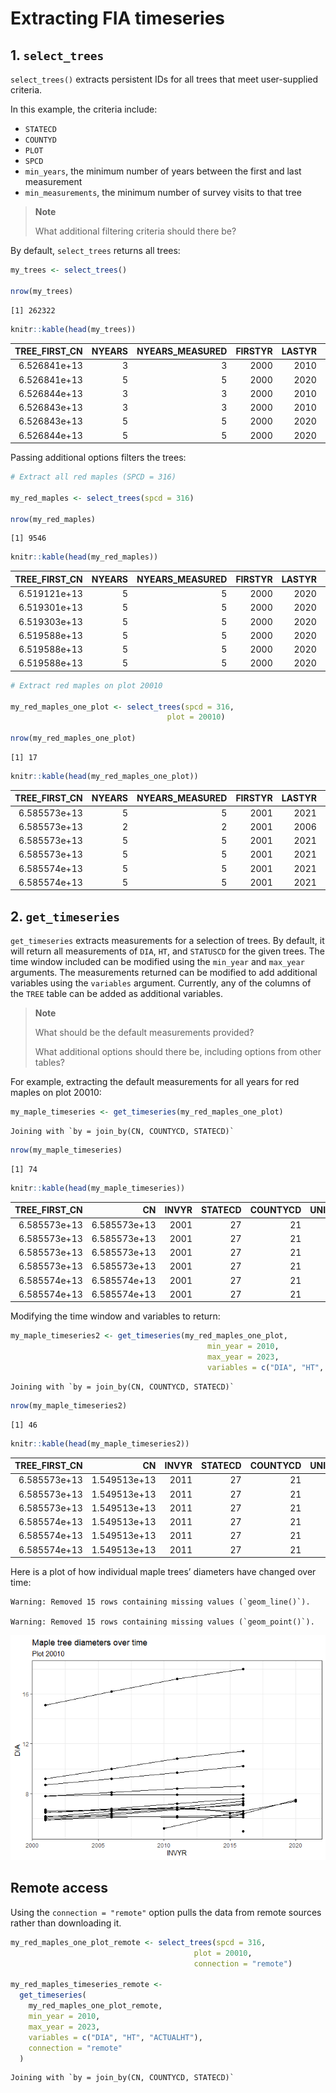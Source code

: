 # Extracting FIA timeseries

## 1. `select_trees`

`select_trees()` extracts persistent IDs for all trees that meet
user-supplied criteria.

In this example, the criteria include:

- `STATECD`
- `COUNTYD`
- `PLOT`
- `SPCD`
- `min_years`, the minimum number of years between the first and last
  measurement
- `min_measurements`, the minimum number of survey visits to that tree

<div>

> **Note**
>
> What additional filtering criteria should there be?

</div>

By default, `select_trees` returns all trees:

``` r
my_trees <- select_trees()

nrow(my_trees)
```

    [1] 262322

``` r
knitr::kable(head(my_trees))
```

| TREE_FIRST_CN | NYEARS | NYEARS_MEASURED | FIRSTYR | LASTYR | SPCD |  PLOT | COUNTYCD | STATECD |
|--------------:|-------:|----------------:|--------:|-------:|-----:|------:|---------:|--------:|
|  6.526841e+13 |      3 |               3 |    2000 |   2010 |  746 | 20005 |      119 |      27 |
|  6.526841e+13 |      5 |               5 |    2000 |   2020 |  746 | 20005 |      119 |      27 |
|  6.526844e+13 |      3 |               3 |    2000 |   2010 |  746 | 20005 |      119 |      27 |
|  6.526843e+13 |      3 |               3 |    2000 |   2010 |  972 | 20005 |      119 |      27 |
|  6.526843e+13 |      5 |               5 |    2000 |   2020 |  823 | 20005 |      119 |      27 |
|  6.526844e+13 |      5 |               5 |    2000 |   2020 |  746 | 20005 |      119 |      27 |

Passing additional options filters the trees:

``` r
# Extract all red maples (SPCD = 316)

my_red_maples <- select_trees(spcd = 316)

nrow(my_red_maples)
```

    [1] 9546

``` r
knitr::kable(head(my_red_maples))
```

| TREE_FIRST_CN | NYEARS | NYEARS_MEASURED | FIRSTYR | LASTYR | SPCD |  PLOT | COUNTYCD | STATECD |
|--------------:|-------:|----------------:|--------:|-------:|-----:|------:|---------:|--------:|
|  6.519121e+13 |      5 |               5 |    2000 |   2020 |  316 | 20138 |        1 |      27 |
|  6.519301e+13 |      5 |               5 |    2000 |   2020 |  316 | 20151 |        1 |      27 |
|  6.519303e+13 |      5 |               5 |    2000 |   2020 |  316 | 20151 |        1 |      27 |
|  6.519588e+13 |      5 |               5 |    2000 |   2020 |  316 | 20174 |        1 |      27 |
|  6.519588e+13 |      5 |               5 |    2000 |   2020 |  316 | 20174 |        1 |      27 |
|  6.519588e+13 |      5 |               5 |    2000 |   2020 |  316 | 20174 |        1 |      27 |

``` r
# Extract red maples on plot 20010

my_red_maples_one_plot <- select_trees(spcd = 316,
                                   plot = 20010)

nrow(my_red_maples_one_plot)
```

    [1] 17

``` r
knitr::kable(head(my_red_maples_one_plot))
```

| TREE_FIRST_CN | NYEARS | NYEARS_MEASURED | FIRSTYR | LASTYR | SPCD |  PLOT | COUNTYCD | STATECD |
|--------------:|-------:|----------------:|--------:|-------:|-----:|------:|---------:|--------:|
|  6.585573e+13 |      5 |               5 |    2001 |   2021 |  316 | 20010 |       21 |      27 |
|  6.585573e+13 |      2 |               2 |    2001 |   2006 |  316 | 20010 |       21 |      27 |
|  6.585573e+13 |      5 |               5 |    2001 |   2021 |  316 | 20010 |       21 |      27 |
|  6.585573e+13 |      5 |               5 |    2001 |   2021 |  316 | 20010 |       21 |      27 |
|  6.585574e+13 |      5 |               5 |    2001 |   2021 |  316 | 20010 |       21 |      27 |
|  6.585574e+13 |      5 |               5 |    2001 |   2021 |  316 | 20010 |       21 |      27 |

## 2. `get_timeseries`

`get_timeseries` extracts measurements for a selection of trees. By
default, it will return all measurements of `DIA`, `HT`, and `STATUSCD`
for the given trees. The time window included can be modified using the
`min_year` and `max_year` arguments. The measurements returned can be
modified to add additional variables using the `variables` argument.
Currently, any of the columns of the `TREE` table can be added as
additional variables.

<div>

> **Note**
>
> What should be the default measurements provided?
>
> What additional options should there be, including options from other
> tables?

</div>

For example, extracting the default measurements for all years for red
maples on plot 20010:

``` r
my_maple_timeseries <- get_timeseries(my_red_maples_one_plot)
```

    Joining with `by = join_by(CN, COUNTYCD, STATECD)`

``` r
nrow(my_maple_timeseries)
```

    [1] 74

``` r
knitr::kable(head(my_maple_timeseries))
```

| TREE_FIRST_CN |           CN | INVYR | STATECD | COUNTYCD | UNITCD |  PLOT | SUBP | TREE |  DIA |  HT | STATUSCD |
|--------------:|-------------:|------:|--------:|---------:|-------:|------:|-----:|-----:|-----:|----:|---------:|
|  6.585573e+13 | 6.585573e+13 |  2001 |      27 |       21 |      2 | 20010 |    1 |    1 | 15.1 |  58 |        1 |
|  6.585573e+13 | 6.585573e+13 |  2001 |      27 |       21 |      2 | 20010 |    1 |    2 |  6.7 |  32 |        1 |
|  6.585573e+13 | 6.585573e+13 |  2001 |      27 |       21 |      2 | 20010 |    1 |    3 |  7.8 |  44 |        1 |
|  6.585573e+13 | 6.585573e+13 |  2001 |      27 |       21 |      2 | 20010 |    1 |    4 |  6.5 |  47 |        1 |
|  6.585574e+13 | 6.585574e+13 |  2001 |      27 |       21 |      2 | 20010 |    1 |    6 |  6.0 |  44 |        1 |
|  6.585574e+13 | 6.585574e+13 |  2001 |      27 |       21 |      2 | 20010 |    1 |    7 |  5.9 |  43 |        1 |

Modifying the time window and variables to return:

``` r
my_maple_timeseries2 <- get_timeseries(my_red_maples_one_plot,
                                            min_year = 2010,
                                            max_year = 2023,
                                            variables = c("DIA", "HT", "ACTUALHT"))
```

    Joining with `by = join_by(CN, COUNTYCD, STATECD)`

``` r
nrow(my_maple_timeseries2)
```

    [1] 46

``` r
knitr::kable(head(my_maple_timeseries2))
```

| TREE_FIRST_CN |           CN | INVYR | STATECD | COUNTYCD | UNITCD |  PLOT | SUBP | TREE |  DIA |  HT | ACTUALHT |
|--------------:|-------------:|------:|--------:|---------:|-------:|------:|-----:|-----:|-----:|----:|---------:|
|  6.585573e+13 | 1.549513e+13 |  2011 |      27 |       21 |      2 | 20010 |    1 |    1 | 17.2 |  60 |       60 |
|  6.585573e+13 | 1.549513e+13 |  2011 |      27 |       21 |      2 | 20010 |    1 |    3 |  8.4 |  56 |       56 |
|  6.585573e+13 | 1.549513e+13 |  2011 |      27 |       21 |      2 | 20010 |    1 |    4 |  6.9 |  54 |       54 |
|  6.585574e+13 | 1.549513e+13 |  2011 |      27 |       21 |      2 | 20010 |    1 |    5 |  6.1 |  42 |       11 |
|  6.585574e+13 | 1.549513e+13 |  2011 |      27 |       21 |      2 | 20010 |    1 |    6 |  6.8 |  58 |       58 |
|  6.585574e+13 | 1.549513e+13 |  2011 |      27 |       21 |      2 | 20010 |    1 |    7 |  6.7 |  58 |       58 |

Here is a plot of how individual maple trees’ diameters have changed
over time:

    Warning: Removed 15 rows containing missing values (`geom_line()`).

    Warning: Removed 15 rows containing missing values (`geom_point()`).

<img src="fia_demo_duckdbfs_files/figure-commonmark/fig-mapledia-1.png"
id="fig-mapledia"
alt="Figure 1: Diameters of red maple trees on plot 20010 over time. Individual lines represent individual trees." />

## Remote access

Using the `connection = "remote"` option pulls the data from remote
sources rather than downloading it.

``` r
my_red_maples_one_plot_remote <- select_trees(spcd = 316,
                                         plot = 20010,
                                         connection = "remote")

my_red_maples_timeseries_remote <-
  get_timeseries(
    my_red_maples_one_plot_remote,
    min_year = 2010,
    max_year = 2023,
    variables = c("DIA", "HT", "ACTUALHT"),
    connection = "remote"
  )
```

    Joining with `by = join_by(CN, COUNTYCD, STATECD)`
